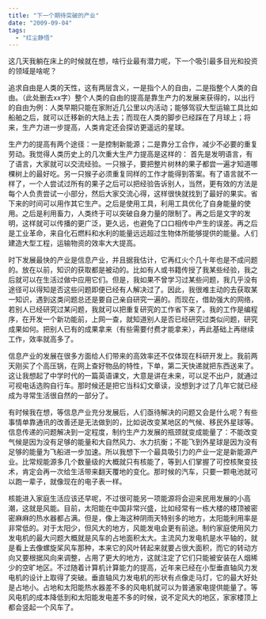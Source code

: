 ```yaml
---
title: "下一个期待突破的产业"
date: "2009-09-04"
tags: 
  - "红尘静悟"
---
```


这几天我躺在床上的时候就在想，啥行业最有潜力呢，下一个吸引最多目光和投资的领域是啥呢？

追求自由是人类的天性，这有两层含义，一是指个人的自由，二是指整个人类的自由。（此处删去xx字）整个人类的自由的提高是靠生产力的发展来获得的，以出行的自由为例：人类早期只能在家附近几公里以内活动；能够驾驭大型运输工具比如船舶之后，就可以迁移新的大陆上去；而现在人类的脚步已经踩在了月球上；将来，生产力进一步提高，人类肯定还会探访更遥远的星球。

生产力的提高有两个途径：一是控制新能源；二是靠分工合作，减少不必要的重复劳动。我觉得人类历史上的几次重大生产力提高是这样的： 首先是发明语言，有了语言，大家就可以交流经验。一只猴子，要把整片树林的果子都尝一遍才知道哪棵树上的最好吃。另一只猴子必须重复同样的工作才能得到答案。有了语言就不一样了，一个人尝试过所有的果子之后可以把经验告诉别人，当然，更有效的方法是每个人负责尝试一小部分，然后大家交流心得，这样很快就找到了最好的果实。省下来的时间可以用作其它生产。之后是使用工具，利用工具优化了自身能量的使用。之后是利用畜力，人类终于可以突破自身力量的限制了。再之后是文字的发明，这样就可以传播的更广泛，更久远，也避免了口口相传中产生的误差。再之后是工业革命，来自化石燃料和水利的能量远远超过生物体所能够提供的能量。人们建造大型工程，运输物资的效率大大提高。

时下发展最快的产业是信息产业，并且据我估计，它再红火个几十年也是不成问题的。放在以前，知识的获取都是被动的。比如有人或书籍传授了我某些经验，我之后就可以在生活过做中应用它们。但是，我如果不曾学习过某些问题，我几乎没有途径可以得知是否这些问题即便已经有人解决过了。因此，我很难主动的去获取某一知识，遇到这类问题总还是要自己亲自研究一遍的。而现在，借助强大的网络，若别人已经研究过某问题，我就可以把重复研究的工作省下来了。我的工作是编程序，在开发一个新功能前，上网一查，就知道别人是否已经研究过类似问题，研究成果如何。把别人已有的成果拿来（有些需要付费才能拿来），再此基础上再继续工作，效率就高多了。

信息产业的发展在很多方面给人们带来的高效率还不仅体现在科研开发上。我前两天刚买了个高压锅，在网上查好物品的特性，下单，第二天快递就把东西送来了。这让我想起了中学时代的一篇英语课文，大意是讲在未来，可以足不出户，就通过可视电话选购自行车。那时候还是把它当科幻文章读，没想到才过了几年它就已经成为寻常生活很自然的一部分了。

有时候我在想，等信息产业充分发展后，人们亟待解决的问题又会是什么呢？有些事情单靠通讯的改善还是无法做到的，比如说改变某地区的气候、移民外星球等。信息传递的问题解决到一定程度，制约生产力发展的瓶颈就变成能量了：不能改变气候是因为没有足够的能量和大自然风力、水力抗衡；不能飞到外星球是因为没有足够的能量为飞船进一步加速。所以我想下一个最具吸引力的产业一定是新能源产业。比常规能源多几个数量级的大概就只有核能了，等到人们掌握了可控核聚变技术，肯定会再一次给生活带来翻天覆地的变化。那时候的汽车，只要一颗电池就可以跑一辈子，就像现在的电子表一样。

核能进入家庭生活应该还早呢，不过很可能另一项能源将会迎来民用发展的小高潮，这就是风能。目前，太阳能在中国非常兴盛，比如经常有一栋大楼的楼顶被密密麻麻的热水器都占满。但是，像上海这种阴雨天特别多的地方，太阳能利用率是非常低的。对于太阳少，但风大的地方，风能发电会更有前途。制约家庭使用风力发电机的最大问题大概就是风车的占地面积太大。主流风力发电机是水平轴的，就是看上去像螺旋桨风车那种，本来它的风叶转起来就要占很大面积，而它的转动方向又要根据风向来调整，占用了更大的地方，这就注定了它们只能被安装在人烟稀少的空旷地区。不过随着计算机计算能力的提高，近年来已经在小型垂直轴风力发电机的设计上取得了突破。垂直轴风力发电机的形状有点像走马灯，它的最大好处是占地小。占地和太阳能热水器差不多的风电机就可以为普通家电提供能量了。等风电机的成本降低到和太阳能发电差不多的时候，说不定风大的地区，家家楼顶上都会竖起一个风车了。
